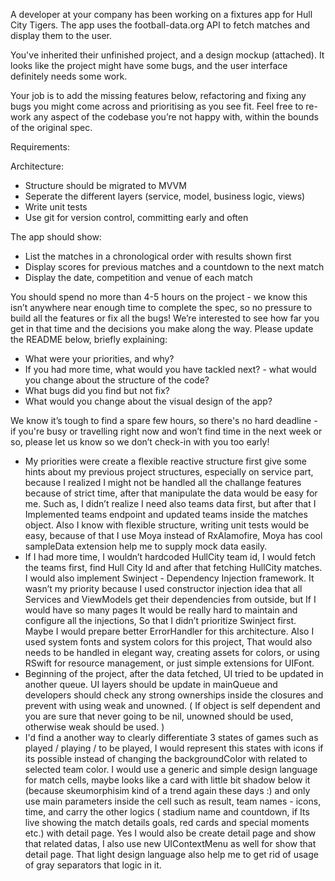 A developer at your company has been working on a fixtures app for Hull City Tigers. The app uses the football-data.org API to fetch matches and display them to the user.

You've inherited their unfinished project, and a design mockup (attached). It looks like the project might have some bugs, and the user interface definitely needs some work.

Your job is to add the missing features below, refactoring and fixing any bugs you might come across and prioritising as you see fit. Feel free to re-work any aspect of the codebase you’re not happy with, within the bounds of the original spec.

Requirements: 

Architecture:
- Structure should be migrated to MVVM
- Seperate the different layers (service, model, business logic, views)
- Write unit tests
- Use git for version control, committing early and often

The app should show:
- List the matches in a chronological order with results shown first
- Display scores for previous matches and a countdown to the next match
- Display the date, competition and venue of each match

You should spend no more than 4-5 hours on the project - we know this isn’t anywhere near enough time to complete the spec, so no pressure to build all the features or fix all the bugs! We’re interested to see how far you get in that time and the decisions you make along the way. Please update the README below, briefly explaining:
- What were your priorities, and why?
- If you had more time, what would you have tackled next? - what would you change about the structure of the code?
- What bugs did you find but not fix?
- What would you change about the visual design of the app?

We know it’s tough to find a spare few hours, so there's no hard deadline - if you're busy or travelling right now and won’t find time in the next week or so, please let us know so we don’t check-in with you too early!

- My priorities were create a flexible reactive structure first give some hints about my previous project structures, especially on service part, because I realized I might not be handled all the challange features because of strict time, after that manipulate the data would be easy for me. Such as, I didn’t realize I need also teams data first, but after that I Implemented teams endpoint and updated teams inside the matches object. Also I know with flexible structure, writing unit tests would be easy, because of that I use Moya instead of RxAlamofire, Moya has cool sampleData extension help me to supply mock data easily.
- If I had more time, I wouldn’t hardcoded HullCity team id, I would fetch the teams first, find Hull City Id and after that fetching HullCity matches. I would also implement Swinject - Dependency Injection framework. It wasn’t my priority because I used constructor injection idea that all Services and ViewModels get their dependencies from outside, but If I would have so many pages It would be really hard to maintain and configure all the injections, So that I didn’t prioritize Swinject first. Maybe I would prepare better ErrorHandler for this architecture. Also I used system fonts and system colors for this project, That would also needs to be handled in elegant way, creating assets for colors, or using RSwift for resource management, or just simple extensions for UIFont. 
- Beginning of the project, after the data fetched, UI tried to be updated in another queue. UI layers should be update in mainQueue and developers should check any strong ownerships inside the closures and prevent with using weak and unowned. ( If object is self dependent and you are sure that never going to be nil, unowned should be used, otherwise weak should be used. ) 
- I'd find a another way to clearly differentiate 3 states of games such as played / playing / to be played, I would represent this states with icons if its possible instead of changing the backgroundColor with related to selected team color. I would use a generic and simple design language for match cells, maybe looks like a card with little bit shadow below it (because skeumorphisim kind of a trend again these days :) and only use main parameters inside the cell such as result, team names - icons, time, and carry the other logics ( stadium name and countdown, if Its live showing the match details goals, red cards and special moments etc.) with detail page. Yes I would also be create detail page and show that related datas, I also use new UIContextMenu as well for show that detail page. That light design language also help me to get rid of usage of gray separators that logic in it. 

